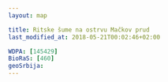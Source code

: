 ```yaml
---
layout: map

title: Ritske šume na ostrvu Mačkov prud
last_modified_at: 2018-05-21T00:02:46+02:00

WDPA: [145429]
BioRaS: [460]
geoSrbija:
---
```

